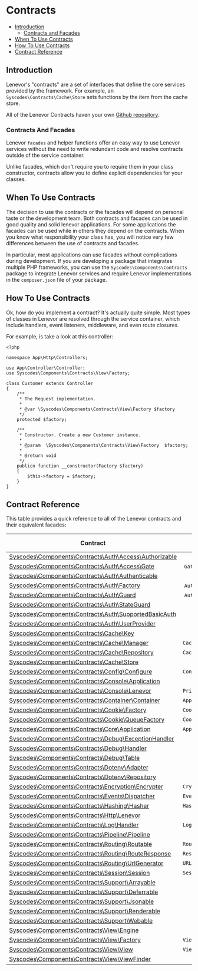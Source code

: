 # Contracts

- [Introduction](#introduction)
    - [Contracts and Facades](#contracts-and-facades)
- [When To Use Contracts](#when-to-use-contracts)
- [How To Use Contracts](#how-to-use-contracts)
- [Contract Reference](#contract-reference)


<a name="introduction"></a>
## Introduction  

Lenevor's "contracts" are a set of interfaces that define the core services provided by the framework. For example, an `Syscodes\Contracts\Cache\Store` sets functions by the item from the cache store.

All of the Lenevor Contracts haven your own [Github repository](https://github.com/syscodes/contracts).

<a name="contracts-and-facades"></a>
### Contracts And Facades

Lenevor `facades` and helper functions offer an easy way to use Lenevor services without the need to write redundant code and resolve contracts outside of the service container.

Unlike facades, which don't require you to require them in your class constructor, contracts allow you to define explicit dependencies for your classes. 

<a name="when-to-use-contracts"></a>
## When To Use Contracts

The decision to use the contracts or the facades will depend on personal taste or the development team. Both contracts and facades can be used in good quality and solid lenevor applications. For some applications the facades can be used while in others they depend on the contracts. When you know what responsibility your class has, you will notice very few differences between the use of contracts and facades.

In particular, most applications can use facades without complications during development. If you are developing a package that integrates multiple PHP frameworks, you can use the `Syscodes\Components\Contracts` package to integrate Lenevor services and require Lenevor implementations in the `composer.json` file of your package.

<a name="how-to-use-contracts"></a>
## How To Use Contracts

Ok, how do you implement a contract? It's actually quite simple. Most types of classes in Lenevor are resolved through the service container, which include handlers, event listeners, middleware, and even route closures.

For example,  is take a look at this controller: 

    <?php

    namespace App\Http\Controllers;

    use App\Controller\Controller;
    use Syscodes\Components\Contracts\View\Factory;

    class Customer extends Controller
    {
        /**
         * The Request implementation.
         *
         * @var \Syscodes\Components\Contracts\View\Factory $factory
         */
        protected $factory;

        /**
         * Constructor. Create a new Customer instance.
         *
         * @param  \Syscodes\Components\Contracts\View\Factory  $factory;
         *
         * @return void
         */
        publicn function __constructor(Factory $factory)
        {
            $this->factory = $factory;
        }
    }

<a name="contract-reference"></a>
## Contract Reference

This table provides a quick reference to all of the Lenevor contracts and their equivalent facades:

| Contract                                                                                                                                        | References Facade            |
|-------------------------------------------------------------------------------------------------------------------------------------------------|------------------------------|
| [Syscodes\Components\Contracts\Auth\Access\Authorizable](https://github.com/syscodes/contracts/blob/{{version}}/Auth/Access/Authorizable.php)   | &nbsp;                       |
| [Syscodes\Components\Contracts\Auth\Access\Gate](https://github.com/syscodes/contracts/blob/{{version}}/Auth/Access/Gate.php)                   | `Gate`                       |
| [Syscodes\Components\Contracts\Auth\Authenticable](https://github.com/syscodes/contracts/blob/{{version}}/Auth/Authenticable.php)               | &nbsp;                       |
| [Syscodes\Components\Contracts\Auth\Factory](https://github.com/syscodes/contracts/blob/{{version}}/Auth/Factory.php)                           | `Auth`                       |
| [Syscodes\Components\Contracts\Auth\Guard](https://github.com/syscodes/contracts/blob/{{version}}/Auth/Guard.php)                               | `Auth::guard()`              |
| [Syscodes\Components\Contracts\Auth\StateGuard](https://github.com/syscodes/contracts/blob/{{version}}/Auth/StateGuard.php)                     | &nbsp;                       |
| [Syscodes\Components\Contracts\Auth\SupportedBasicAuth](https://github.com/syscodes/contracts/blob/{{version}}/Auth/SupportedBasicAuth.php)     | &nbsp;                       |
| [Syscodes\Components\Contracts\Auth\UserProvider](https://github.com/syscodes/contracts/blob/{{version}}/Auth/UserProvider.php)                 | &nbsp;                       |
| [Syscodes\Components\Contracts\Cache\Key](https://github.com/syscodes/contracts/blob/{{version}}/Cache/Key.php)                                 | &nbsp;                       |
| [Syscodes\Components\Contracts\Cache\Manager](https://github.com/syscodes/contracts/blob/{{version}}/Cache/Manager.php)                         | `Cache`                      |
| [Syscodes\Components\Contracts\Cache\Repository](https://github.com/syscodes/contracts/blob/{{version}}/Cache/Repository.php)                   | `Cache::driver()`            |
| [Syscodes\Components\Contracts\Cache\Store](https://github.com/syscodes/contracts/blob/{{version}}/Cache/Store.php)                             | &nbsp;                       |
| [Syscodes\Components\Contracts\Config\Configure](https://github.com/syscodes/contracts/blob/{{version}}/Config/Configure.php)                   | `Config`                     |
| [Syscodes\Components\Contracts\Console\Application](https://github.com/syscodes/contracts/blob/{{version}}/Console/Application.php)             | &nbsp;                       |
| [Syscodes\Components\Contracts\Console\Lenevor](https://github.com/syscodes/contracts/blob/{{version}}/Console/Lenevor.php)                     | `Prime`                      |
| [Syscodes\Components\Contracts\Container\Container](https://github.com/syscodes/contracts/blob/{{version}}/Container/Container.php)             | `App`                        |
| [Syscodes\Components\Contracts\Cookie\Factory](https://github.com/syscodes/contracts/blob/{{version}}/Cookie/Factory.php)                       | `Cookie`                     |
| [Syscodes\Components\Contracts\Cookie\QueueFactory](https://github.com/syscodes/contracts/blob/{{version}}/Cookie/QueueFactory.php)             | `Cookie::queue()`            |
| [Syscodes\Components\Contracts\Core\Application](https://github.com/syscodes/contracts/blob/{{version}}/Core/Application.php)                   | `App`                        |
| [Syscodes\Components\Contracts\Debug\ExceptionHandler](https://github.com/syscodes/contracts/blob/{{version}}/Debug/ExceptionHandler.php)       | &nbsp;                       |
| [Syscodes\Components\Contracts\Debug\Handler](https://github.com/syscodes/contracts/blob/{{version}}/Debug/Handler.php)                         | &nbsp;                       |
| [Syscodes\Components\Contracts\Debug\Table](https://github.com/syscodes/contracts/blob/{{version}}/Debug/Table.php)                             | &nbsp;                       |
| [Syscodes\Components\Contracts\Dotenv\Adapter](https://github.com/syscodes/contracts/blob/{{version}}/Dotenv/Adapter.php)                       | &nbsp;                       |
| [Syscodes\Components\Contracts\Dotenv\Repository](https://github.com/syscodes/contracts/blob/{{version}}/Dotenv/Repository.php)                 | &nbsp;                       |
| [Syscodes\Components\Contracts\Encryption\Encrypter](https://github.com/Syscodes/contracts/blob/{{version}}/Encryption/Encrypter.php)           | `Crypt`                      |
| [Syscodes\Components\Contracts\Events\Dispatcher](https://github.com/syscodes/contracts/blob/{{version}}/Events/Dispatcher.php)                 | `Event`                      |
| [Syscodes\Components\Contracts\Hashing\Hasher](https://github.com/syscodes/contracts/blob/{{version}}/Hashing/Hasher.php)                       | `Hash`                       |
| [Syscodes\Components\Contracts\Http\Lenevor](https://github.com/syscodes/contracts/blob/{{version}}/Http/Lenevor.php)                           | &nbsp;                       |
| [Syscodes\Components\Contracts\Log\Handler](https://github.com/syscodes/contracts/blob/{{version}}/Log/Handler.php)                             | `Log`                        |
| [Syscodes\Components\Contracts\Pipeline\Pipeline](https://github.com/syscodes/contracts/blob/{{version}}/Pipeline/Pipeline.php)                 | &nbsp;                       |
| [Syscodes\Components\Contracts\Routing\Routable](https://github.com/syscodes/contracts/blob/{{version}}/Routing/Routable.php)                   | `Route`                      |
| [Syscodes\Components\Contracts\Routing\RouteResponse](https://github.com/syscodes/contracts/blob/{{version}}/Routing/RouteResponse.php)         | `Response`                   |
| [Syscodes\Components\Contracts\Routing\UrlGenerator](https://github.com/syscodes/contracts/blob/{{version}}/Routing/UrlGenerator.php)           | `URL`                        |
| [Syscodes\Components\Contracts\Session\Session](https://github.com/syscodes/contracts/blob/{{version}}/Session/Session.php)                     | `Session::driver()`          |
| [Syscodes\Components\Contracts\Support\Arrayable](https://github.com/Syscodes/contracts/blob/{{version}}/Support/Arrayable.php)                 | &nbsp;                       |
| [Syscodes\Components\Contracts\Support\Deferrable](https://github.com/Syscodes/contracts/blob/{{version}}/Support/Deferrable.php)               | &nbsp;                       |
| [Syscodes\Components\Contracts\Support\Jsonable](https://github.com/Syscodes/contracts/blob/{{version}}/Support/Jsonable.php)                   | &nbsp;                       |
| [Syscodes\Components\Contracts\Support\Renderable](https://github.com/Syscodes/contracts/blob/{{version}}/Support/Renderable.php)               | &nbsp;                       |
| [Syscodes\Components\Contracts\Support\Webable](https://github.com/Syscodes/contracts/blob/{{version}}/Support/Webable.php)                     | &nbsp;                       |
| [Syscodes\Components\Contracts\View\Engine](https://github.com/syscodes/contracts/blob/{{version}}/View/Engine.php)                             | &nbsp;                       |
| [Syscodes\Components\Contracts\View\Factory](https://github.com/syscodes/contracts/blob/{{version}}/View/Factory.php)                           | `View`                       |
| [Syscodes\Components\Contracts\View\View](https://github.com/syscodes/contracts/blob/{{version}}/View/View.php)                                 | `View::make()`               |
| [Syscodes\Components\Contracts\View\ViewFinder](https://github.com/syscodes/contracts/blob/{{version}}/View/ViewFinder.php)                     | &nbsp;                       |